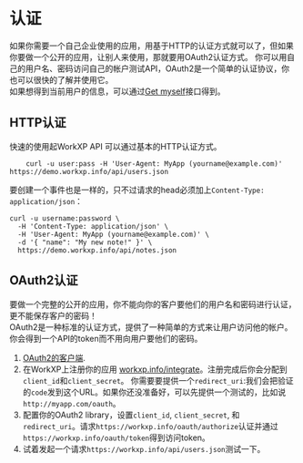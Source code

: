 # 认证
如果你需要一个自己企业使用的应用，用基于HTTP的认证方式就可以了，但如果你要做一个公开的应用，让别人来使用，那就要用OAuth2认证方式。
你可以用自己的用户名、密码访问自己的帐户测试API，OAuth2是一个简单的认证协议，你也可以很快的了解并使用它。  
如果想得到当前用户的信息，可以通过[Get myself](https://github.com/yuanping/workxp-api/blob/master/sections/users.md#get-user)接口得到。

## HTTP认证
快速的使用起WorkXP API 可以通过基本的HTTP认证方式。
```shell
	curl -u user:pass -H 'User-Agent: MyApp (yourname@example.com)' https://demo.workxp.info/api/users.json
```

要创建一个事件也是一样的，只不过请求的head必须加上`Content-Type: application/json`：  

```shell
curl -u username:password \
  -H 'Content-Type: application/json' \
  -H 'User-Agent: MyApp (yourname@example.com)' \
  -d '{ "name": "My new note!" }' \
  https://demo.workxp.info/api/notes.json
```

## OAuth2认证
要做一个完整的公开的应用，你不能向你的客户要他们的用户名和密码进行认证，更不能保存客户的密码！  
OAuth2是一种标准的认证方式，提供了一种简单的方式来让用户访问他的帐户。你会得到一个API的token而不用向用户要他们的密码。

1. [OAuth2的客户端](http://oauth.net/code/).
2. 在WorkXP上注册你的应用 [workxp.info/integrate](https://workxp.info/integrate)。注册完成后你会分配到`client_id`和`client_secret`。
你需要要提供一个`redirect_uri`:我们会把验证的`code`发到这个URL。如果你还没准备好，可以先提供一个测试的，比如说 `http://myapp.com/oauth`。
3. 配置你的OAuth2 library，设置`client_id`, `client_secret`, 和 `redirect_uri`。请求`https://workxp.info/oauth/authorize`认证并通过 `https://workxp.info/oauth/token`得到访问token。
4. 试着发起一个请求`https://workxp.info/api/users.json`测试一下。